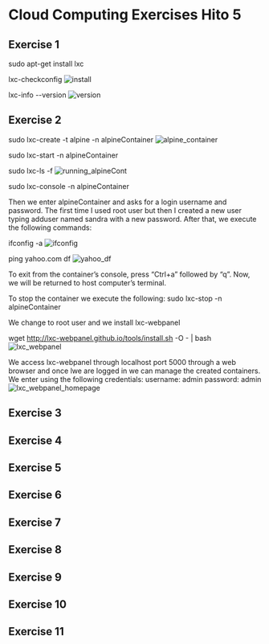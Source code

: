 Cloud Computing Exercises Hito 5 
======

## Exercise 1

sudo apt-get install lxc 

lxc-checkconfig
![install](lxc_install.png)

lxc-info --version
![version](lxc_version.png) 

## Exercise 2

sudo lxc-create -t alpine -n alpineContainer
![alpine_container](alpine_container.png) 

sudo lxc-start -n alpineContainer

sudo lxc-ls -f
![running_alpineCont](running_alpineCont.png)


sudo lxc-console -n alpineContainer

Then we enter alpineContainer and asks for a login username and password. The first time I used root user but then I created a new user typing adduser named sandra with a new password. After that, we execute the following commands:
	
ifconfig -a
![ifconfig](ifconfig.png) 

ping yahoo.com
df
![yahoo_df](yahoo_df.png) 

To exit from the container’s console, press “Ctrl+a” followed by “q”. Now, we will be returned to host computer’s terminal.

To stop the container we execute the following:
sudo lxc-stop -n alpineContainer

We change to root user and we install lxc-webpanel

wget http://lxc-webpanel.github.io/tools/install.sh -O - |  bash
![lxc_webpanel](lxc_webpanel.png)

We access lxc-webpanel through localhost port 5000 through a web browser and once lwe are logged in we can manage the created containers. We enter using the following credentials:
username: admin
password: admin
![lxc_webpanel_homepage](lxc_webpanel_homepage.png)


## Exercise 3
## Exercise 4



## Exercise 5
## Exercise 6
## Exercise 7
## Exercise 8
## Exercise 9
## Exercise 10
## Exercise 11


